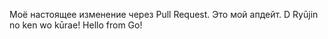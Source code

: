 Моё настоящее изменение через Pull Request.
Это мой апдейт.
D
Ryūjin no ken wo kūrae!
Hello from Go!
